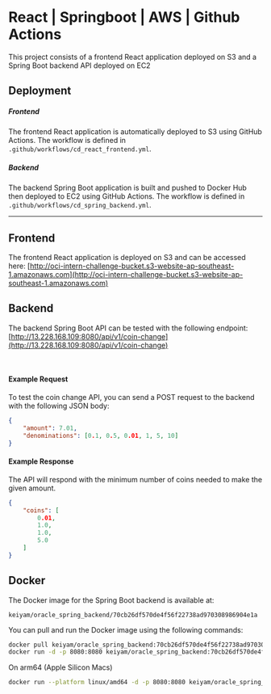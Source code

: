 # React | Springboot | AWS | Github Actions

This project consists of a frontend React application deployed on S3 and a Spring Boot backend API deployed on EC2


## Deployment

##### Frontend

The frontend React application is automatically deployed to S3 using GitHub Actions. The workflow is defined in `.github/workflows/cd_react_frontend.yml`.

##### Backend

The backend Spring Boot application is built and pushed to Docker Hub then deployed to EC2 using GitHub Actions. The workflow is defined in `.github/workflows/cd_spring_backend.yml`.

---

## Frontend

The frontend React application is deployed on S3 and can be accessed here:
[http://oci-intern-challenge-bucket.s3-website-ap-southeast-1.amazonaws.com](http://oci-intern-challenge-bucket.s3-website-ap-southeast-1.amazonaws.com)

## Backend

The backend Spring Boot API can be tested with the following endpoint:
[http://13.228.168.109:8080/api/v1/coin-change](http://13.228.168.109:8080/api/v1/coin-change)


<br>


#### Example Request

To test the coin change API, you can send a POST request to the backend with the following JSON body:

```json
{
    "amount": 7.01,
    "denominations": [0.1, 0.5, 0.01, 1, 5, 10]
}
```

#### Example Response

The API will respond with the minimum number of coins needed to make the given amount.

```json
{
    "coins": [
        0.01,
        1.0,
        1.0,
        5.0
    ]
}
```

## Docker

The Docker image for the Spring Boot backend is available at:

```text
keiyam/oracle_spring_backend/70cb26df570de4f56f22738ad970308986904e1a
```

You can pull and run the Docker image using the following commands:

```bash
docker pull keiyam/oracle_spring_backend:70cb26df570de4f56f22738ad970308986904e1a
docker run -d -p 8080:8080 keiyam/oracle_spring_backend:70cb26df570de4f56f22738ad970308986904e1a
```

On arm64 (Apple Silicon Macs)
```bash
docker run --platform linux/amd64 -d -p 8080:8080 keiyam/oracle_spring_backend:70cb26df570de4f56f22738ad970308986904e1a
```



